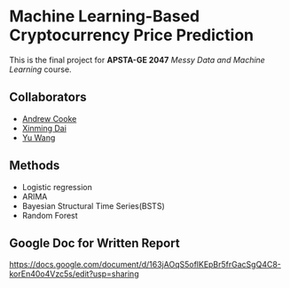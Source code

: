 # Machine Learning-Based Cryptocurrency Price Prediction
This is the final project for **APSTA-GE 2047** *Messy Data and Machine Learning* course.
## Collaborators
* [Andrew Cooke](https://github.com/aj-cooke)
* [Xinming Dai](https://github.com/Xinming-Dai)
* [Yu Wang](https://github.com/yw6010)

## Methods
* Logistic regression
* ARIMA
* Bayesian Structural Time Series(BSTS)
* Random Forest

## Google Doc for Written Report
https://docs.google.com/document/d/163jAOqS5oflKEpBr5frGacSgQ4C8-korEn40o4Vzc5s/edit?usp=sharing
